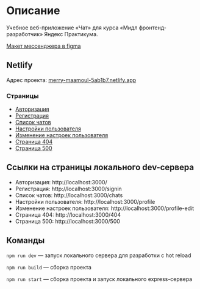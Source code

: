 
# Описание
Учебное веб-приложение «Чат» для курса «Мидл фронтенд-разработчик» Яндекс Практикума.

[Макет мессенджера в figma](https://www.figma.com/file/FzgNMr4QCQTwzaJrMBReVf/Messenger?type=design&node-id=0%3A1&mode=design&t=3qKF2KovldaRVYT7-1)

## Netlify
Адрес проекта: [merry-maamoul-5ab1b7.netlify.app](https://merry-maamoul-5ab1b7.netlify.app/)

### Страницы
- [Авторизация](https://merry-maamoul-5ab1b7.netlify.app/)
- [Регистрация](https://merry-maamoul-5ab1b7.netlify.app/signin)
- [Список чатов](https://merry-maamoul-5ab1b7.netlify.app/chats)
- [Настройки пользователя](https://merry-maamoul-5ab1b7.netlify.app/profile)
- [Изменение настроек пользователя](https://merry-maamoul-5ab1b7.netlify.app/profile-edit)
- [Страница 404](https://merry-maamoul-5ab1b7.netlify.app/404)
- [Страница 500](https://merry-maamoul-5ab1b7.netlify.app/500)

## Ссылки на страницы локального dev-сервера

- Авторизация: http://localhost:3000/
- Регистрация: http://localhost:3000/signin
- Список чатов: http://localhost:3000/chats
- Настройки пользователя: http://localhost:3000/profile
- Изменение настроек пользователя: http://localhost:3000/profile-edit
- Страница 404: http://localhost:3000/404
- Страница 500: http://localhost:3000/500

## Команды
`npm run dev` — запуск локального сервера для разработки с hot reload

`npm run build` — сборка проекта

`npm run start` — сборка проекта и запуск локального express-сервера
